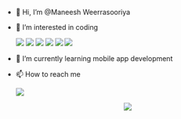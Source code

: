 - 👋 Hi, I’m @Maneesh Weerrasooriya
- 👀 I’m interested in coding
    
   <img src="https://img.icons8.com/color/48/000000/java-coffee-cup-logo--v2.png"/>
   <img src="https://img.icons8.com/color/48/000000/spring-logo.png"/>
   <img src="https://img.icons8.com/color/48/000000/mysql-logo.png"/>
   <img src="https://img.icons8.com/color/48/000000/angularjs.png"/>
   <img src="https://img.icons8.com/color/48/000000/mongodb.png"/>
   <img src="https://img.icons8.com/color/48/000000/python--v1.png"/>
   
- 🌱 I’m currently learning mobile app development
- 📫 How to reach me 
  
  [![](https://img.icons8.com/color/48/000000/linkedin.png)](https://www.linkedin.com/in/maneesh-weearsooriya-24b5a9134/)

<div align="center">
  <img src="https://profile-counter.glitch.me/maneeshmw/count.svg?"  />
</div>

###
